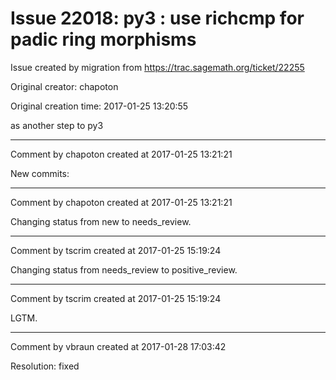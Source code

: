 # Issue 22018: py3 : use richcmp for padic ring morphisms

Issue created by migration from https://trac.sagemath.org/ticket/22255

Original creator: chapoton

Original creation time: 2017-01-25 13:20:55

as another step to py3


---

Comment by chapoton created at 2017-01-25 13:21:21

New commits:


---

Comment by chapoton created at 2017-01-25 13:21:21

Changing status from new to needs_review.


---

Comment by tscrim created at 2017-01-25 15:19:24

Changing status from needs_review to positive_review.


---

Comment by tscrim created at 2017-01-25 15:19:24

LGTM.


---

Comment by vbraun created at 2017-01-28 17:03:42

Resolution: fixed
